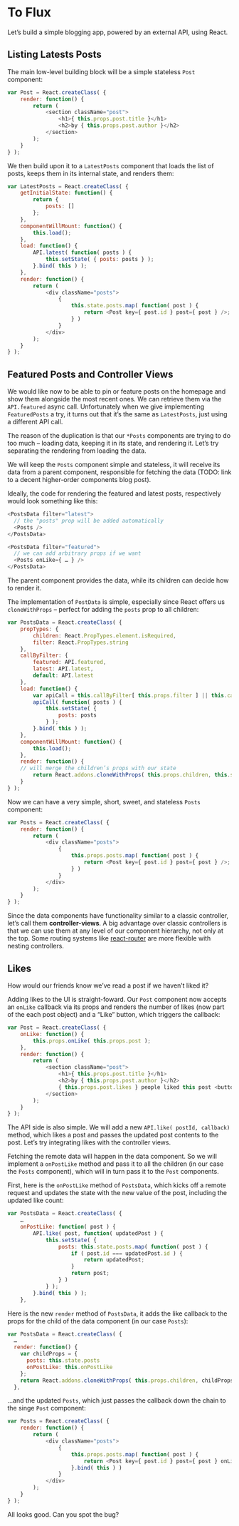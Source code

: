 # To Flux

Let’s build a simple blogging app, powered by an external API, using React.

## Listing Latests Posts

The main low-level building block will be a simple stateless `Post` component:

```javascript
var Post = React.createClass( {
    render: function() {
        return (
            <section className="post">
                <h1>{ this.props.post.title }</h1>
                <h2>by { this.props.post.author }</h2>
            </section>
        );
    }
} );
```

We then build upon it to a `LatestPosts` component that loads the list of posts, keeps them in its internal state, and renders them:

```javascript
var LatestPosts = React.createClass( {
    getInitialState: function() {
        return {
            posts: []
        };
    },
    componentWillMount: function() {
        this.load();
    },
    load: function() {
        API.latest( function( posts ) {
            this.setState( { posts: posts } );
        }.bind( this ) );
    },
    render: function() {
        return (
            <div className="posts">
                {
                    this.state.posts.map( function( post ) {
                        return <Post key={ post.id } post={ post } />;
                    } )
                }
            </div>
        );
    }
} );
```

## Featured Posts and Controller Views

We would like now to be able to pin or feature posts on the homepage and show them alongside the most recent ones. We can retrieve them via the `API.featured` async call. Unfortunately when we give implementing `FeaturedPosts` a try, it turns out that it’s the same as `LatestPosts`, just using a different API call.

The reason of the duplication is that our `*Posts` components are trying to do too much – loading data, keeping it in its state, and rendering it. Let’s try separating the rendering from loading the data.

We will keep the `Posts` component simple and stateless, it will receive its data from a parent component, responsible for fetching the data (TODO: link to a decent higher-order components blog post).

Ideally, the code for rendering the featured and latest posts, respectively would look something like this:

```javascript
<PostsData filter="latest">
  // the "posts" prop will be added automatically
  <Posts />
</PostsData>

<PostsData filter="featured">
  // we can add arbitrary props if we want
  <Posts onLike={ … } />
</PostsData>
```

The parent component provides the data, while its children can decide how to render it.

The implementation of `PostData` is simple, especially since React offers us `cloneWithProps` – perfect for adding the `posts` prop to all children:

```javascript
var PostsData = React.createClass( {
	propTypes: {
		children: React.PropTypes.element.isRequired,
		filter: React.PropTypes.string
	},
	callByFilter: {
		featured: API.featured,
		latest: API.latest,
		default: API.latest
	},
	load: function() {
		var apiCall = this.callByFilter[ this.props.filter ] || this.callByFilter.default;
		apiCall( function( posts ) {
			this.setState( {
				posts: posts
			} );
		}.bind( this ) );
	},
	componentWillMount: function() {
		this.load();
	},
	render: function() {
    // will merge the children’s props with our state
		return React.addons.cloneWithProps( this.props.children, this.state );
	}
} );
```

Now we can have a very simple, short, sweet, and stateless `Posts` component:

```javascript
var Posts = React.createClass( {
	render: function() {
		return (
			<div className="posts">
				{
					this.props.posts.map( function( post ) {
						return <Post key={ post.id } post={ post } />;
					} )
				}
			</div>
		);
	}
} );
```

Since the data components have functionality similar to a classic controller, let’s call them **controller-views**. A big advantage over classic controllers is that we can use them at any level of our component hierarchy, not only at the top. Some routing systems like [react-router](TODO) are more flexible with nesting controllers.

## Likes

How would our friends know we’ve read a post if we haven’t liked it?

Adding likes to the UI is straight-foward. Our `Post` component now accepts an `onLike` callback via its props and renders the number of likes (now part of the each post object) and a “Like” button, which triggers the callback:

```javascript
var Post = React.createClass( {
	onLike: function() {
		this.props.onLike( this.props.post );
	},
	render: function() {
		return (
			<section className="post">
				<h1>{ this.props.post.title }</h1>
				<h2>by { this.props.post.author }</h2>
				{ this.props.post.likes } people liked this post <button onClick={ this.onLike }>Like “{ this.props.post.title }”</button>
			</section>
		);
	}
} );
```

The API side is also simple. We will add a new `API.like( postId, callback)` method, which likes a post and passes the updated post contents to the post. Let’s try integrating likes with the controller views.

Fetching the remote data will happen in the data component. So we will implement a `onPostLike` method and pass it to all the children (in our case the `Posts` component), which will in turn pass it to the `Post` components.

First, here is the `onPostLike` method of `PostsData`, which kicks off a remote request and updates the state with the new value of the post, including the updated like count:

```javascript
var PostsData = React.createClass( {
    …
    onPostLike: function( post ) {
        API.like( post, function( updatedPost ) {
            this.setState( {
                posts: this.state.posts.map( function( post ) {
                    if ( post.id === updatedPost.id ) {
                        return updatedPost;
                    }
                    return post;
                } )
            } );
        }.bind( this ) );
    },
```

Here is the new `render` method of `PostsData`, it adds the like callback to the props for the child of the data component (in our case `Posts`):

```javascript
var PostsData = React.createClass( {
  …
  render: function() {
    var childProps = {
      posts: this.state.posts
      onPostLike: this.onPostLike
    };
    return React.addons.cloneWithProps( this.props.children, childProps );
  },
```

…and the updated `Posts`, which just passes the callback down the chain to the singe `Post` component:

```javascript
var Posts = React.createClass( {
	render: function() {
		return (
			<div className="posts">
				{
					this.props.posts.map( function( post ) {
						return <Post key={ post.id } post={ post } onLike={ this.props.onPostLike }/>;
					}.bind( this ) )
				}
			</div>
		);
	}
} );
```

All looks good. Can you spot the bug?
<br>
<br>
<br>
<br>
<br>
<br>
<br>
<br>
<br>
<br>
<br>
<br>
<br>
<br>
<br>
<br>
<br>
<br>
<br>
<br>
<br>
<br>
<br>
<br>
<br>
<br>
<br>
<br>
<br>
<br>
<br>
<br>
<br>
<br>
<br>
<br>
<br>
<br>
<br>
<br>
<br>
<br>
<br>
<br>
<br>
<br>
<br>
<br>
<br>
<br>
<br>
<br>
<br>
<br>
<br>
<br>
<br>
<br>
<br>
<br>
<br>
<br>
<br>
<br>
<br>
<br>
<br>
That’s right – if a post is in both the “featured” and “recent” lists and we like it, the count doesn’t update in the other list.
